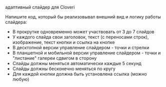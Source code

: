 адаптивный слайдер для Cloveri

Напишите код, который бы реализовывал внешний вид и логику работы слайдера:
- В прокрутке одновременно может участвовать от 3 до 7 слайдов
- У каждого слайда свои заголовок, текст (с переносами строк), изображение, текст кнопки и ссылка на кнопке
- В десктопной версии управление слайдером - точки и стрелки
- В планшетной и мобильной версии управление слайдером - точки и "листание" галереи сдвигом в сторону
- Слайды должны меняться автоматически каждые 5 секунд
- Слайды должны бесконечно меняться по кругу
- Для каждой кнопки должна быть установлена ссылка (можно любую)
